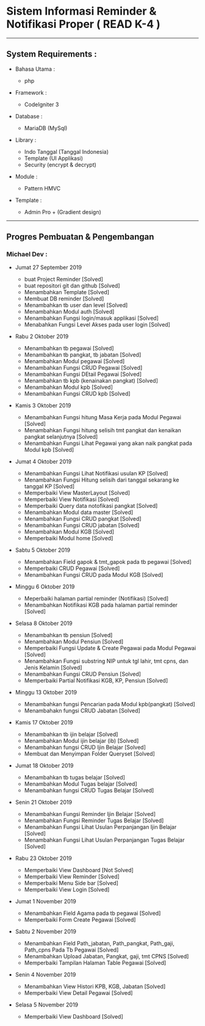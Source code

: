 # Sistem Informasi Reminder & Notifikasi Proper ( READ K-4 )
-------------------------------------------------------------------

## System Requirements :
* Bahasa Utama :
  - php

* Framework :
  - CodeIgniter 3

* Database :
  - MariaDB (MySql)

* Library :
  - Indo Tanggal (Tanggal Indonesia)
  - Template (UI Applikasi)
  - Security (encrypt & decrypt)

* Module :
  - Pattern HMVC

* Template :
  - Admin Pro + (Gradient design)

----------------------------------------------------

## Progres Pembuatan & Pengembangan

### Michael Dev :

* Jumat 27 September 2019
  - buat Project Reminder [Solved]
  - buat repositori git dan github [Solved]
  - Menambahkan Template [Solved]
  - Membuat DB reminder [Solved]
  - Menambahkan tb user dan level [Solved]
  - Menambahkan Modul auth [Solved]
  - Menambahkan Fungsi login/masuk applikasi [Solved]
  - Menabahkan Fungsi Level Akses pada user login [Solved]

* Rabu 2 Oktober 2019
  - Menambahkan tb pegawai [Solved]
  - Menambahkan tb pangkat, tb jabatan [Solved]
  - Menambahkan Modul pegawai [Solved]
  - Menambahkan Fungsi CRUD Pegawai [Solved]
  - Menambahkan Fungsi DEtail Pegawai [Solved]
  - Menambahkan tb kpb (kenainakan pangkat) [Solved]
  - Menambahkan Modul kpb [Solved]
  - Menambahkan Fungsi CRUD kpb [Solved]

* Kamis 3 Oktober 2019
  - Menambahkan Fungsi hitung Masa Kerja pada Modul Pegawai [Solved]
  - Menambahkan Fungsi hitung selisih tmt pangkat dan kenaikan pangkat selanjutnya [Solved]
  - Menambahkan Fungsi Lihat Pegawai yang akan naik pangkat pada Modul kpb [Solved]

* Jumat 4 Oktober 2019
  - Menambahkan Fungsi Lihat Notifikasi usulan KP [Solved]
  - Menambahkan Fungsi Hitung selisih dari tanggal sekarang ke tanggal KP [Solved]
  - Memperbaiki View MasterLayout [Solved]
  - Memperbaiki View Notifikasi [Solved]
  - Memperbaiki Query data notofikasi pangkat [Solved]
  - Menambahkan Modul data master [Solved]
  - Menambahkan Fungsi CRUD pangkat [Solved]
  - Menambahkan Fungsi CRUD jabatan [Solved]
  - Menambahkan Modul KGB [Solved]
  - Memperbaiki Modul home [Solved]

* Sabtu 5 Oktober 2019
  - Menambahkan Field gapok & tmt_gapok pada tb pegawai [Solved]
  - Memperbaiki CRUD Pegawai [Solved]
  - Menambahkan Fungsi CRUD pada Modul KGB [Solved]

* Minggu 6 Oktober 2019
  - Meperbaiki halaman partial reminder (Notifikasi) [Solved]
  - Menambahkan Notifikasi KGB pada halaman partial reminder [Solved]

* Selasa 8 Oktober 2019
  - Menambahkan tb pensiun [Solved]
  - Menambahkan Modul Pensiun [Solved]
  - Memperbaiki Fungsi Update & Create Pegawai pada Modul Pegawai [Solved]
  - Menambahkan Fungsi substring NIP untuk tgl lahir, tmt cpns, dan Jenis Kelamin [Solved]
  - Menambahkan Fungsi CRUD Pensiun [Solved]
  - Memperbaiki Partial Notifikasi KGB, KP, Pensiun [Solved]

* Minggu 13 Oktober 2019
  - Menambahkan fungsi Pencarian pada Modul kpb(pangkat) [Solved]
  - Menambahakn fungsi CRUD Jabatan [Solved]

* Kamis 17 Oktober 2019
  - Menambahkan tb ijin belajar [Solved]
  - Menambahkan Modul ijin belajar (ib) [Solved]
  - Menambahkan fungsi CRUD Ijin Belajar [Solved]
  - Membuat dan Menyimpan Folder Queryset [Solved]

* Jumat 18 Oktober 2019
  - Menambahkan tb tugas belajar [Solved]
  - Menambahkan Modul Tugas belajar [Solved]
  - Menambahkan fungsi CRUD Tugas Belajar [Solved]

* Senin 21 Oktober 2019
  - Menambahkan Fungsi Reminder Ijin Belajar [Solved]
  - Menambahkan Fungsi Reminder Tugas Belajar [Solved]
  - Menambahkan Fungsi Lihat Usulan Perpanjangan Ijin Belajar [Solved]
  - Menambahkan Fungsi Lihat Usulan Perpanjangan Tugas Belajar [Solved]

* Rabu 23 Oktober 2019
  - Memperbaiki View Dashboard [Not Solved]
  - Memperbaiki View Reminder [Solved]
  - Memperbaiki Menu Side bar [Solved]
  - Memperbaiki View Login [Solved]

* Jumat 1 November 2019
  - Menambahkan Field Agama pada tb pegawai [Solved]
  - Memperbaiki Form Create Pegawai [Solved]

* Sabtu 2 November 2019
  - Menambahkan Field Path_jabatan, Path_pangkat, Path_gaji, Path_cpns Pada Tb Pegawai [Solved]
  - Menambahkan Upload Jabatan, Pangkat, gaji, tmt CPNS [Solved]
  - Memperbaiki Tampilan Halaman Table Pegawai [Solved]

* Senin 4 November 2019
  - Menambahkan View Histori KPB, KGB, Jabatan [Solved]
  - Memperbaiki View Detail Pegawai [Solved]

* Selasa 5 November 2019
  - Memperbaiki View Dashboard [Solved]
